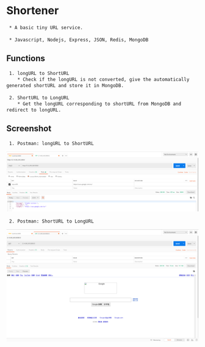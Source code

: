 # Shortener
     * A basic tiny URL service.  
 
     * Javascript, Nodejs, Express, JSON, Redis, MongoDB
  
## Functions
     1. longURL to ShortURL
        * Check if the longURL is not converted, give the automatically generated shortURL and store it in MongoDB.  
         
     2. ShortURL to LongURL
        * Get the longURL corresponding to shortURL from MongoDB and redirect to longURL.

## Screenshot
     1. Postman: longURL to ShortURL
![](https://github.com/r03921081/Shortener/blob/master/Images/redis_post.png)

     2. Postman: ShortURL to LongURL
![](https://github.com/r03921081/Shortener/blob/master/Images/redis_get.png)
